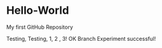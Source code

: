 # Hello-World
My first GitHub Repository

Testing, Testing, 1, 2 , 3!
OK Branch Experiment successful!
